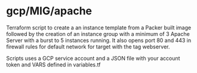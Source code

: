 # gcp/MIG/apache
Terraform script to create a an instance template from a Packer built image followed by the creation of an instance group with a minimum of 3 Apache Server with a burst to 5 instances running.  It also opens port 80 and 443 in firewall rules for default network for target with the tag webserver.

Scripts uses a GCP service account and a JSON file with your account token and VARS defined in variables.tf
